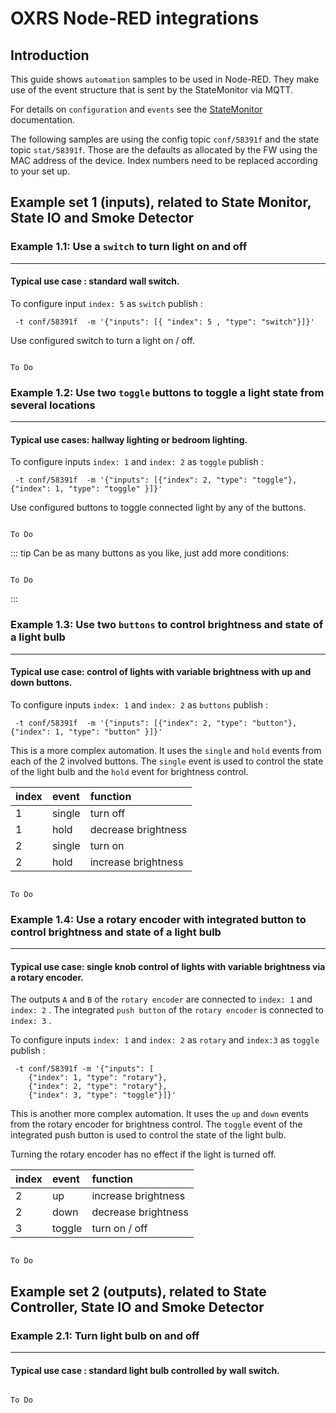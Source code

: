 # OXRS Node-RED integrations


## Introduction
This guide shows `automation` samples to be used in Node-RED. They make use of the event structure that is sent by the StateMonitor via MQTT.

For details on `configuration` and `events` see the [StateMonitor](/docs/firmware/state-monitor-esp32.md) documentation.

The following samples are using the config topic `conf/58391f` and the state topic `stat/58391f`. Those are the defaults as allocated by the FW using the MAC address of the device. Index numbers need to be replaced according to your set up.

## Example set 1 (inputs), related to State Monitor, State IO and Smoke Detector

### Example 1.1: Use a `switch` to turn light on and off
---
#### Typical use case : standard wall switch. 

To configure input `index: 5`  as `switch` publish : 
```
 -t conf/58391f  -m '{"inputs": [{ "index": 5 , "type": "switch"}]}'
 ```
 
Use configured switch to turn a light on / off.
```

To Do

```



### Example 1.2: Use two `toggle` buttons to toggle a light state from several locations
---
#### Typical use cases: hallway lighting or bedroom lighting.

To configure inputs `index: 1` and `index: 2`  as `toggle` publish : 
```
 -t conf/58391f  -m '{"inputs": [{"index": 2, "type": "toggle"},{"index": 1, "type": "toggle" }]}'
```
 
Use configured buttons to toggle connected light by any of the buttons.
```

To Do

```
::: tip
Can be as many buttons as you like, just add more conditions:
```

To Do

```
:::



### Example 1.3: Use two `buttons` to control brightness and state of a light bulb
---
#### Typical use case: control of lights with variable brightness with up and down buttons.

To configure inputs `index: 1` and `index: 2`  as `buttons` publish : 
```
 -t conf/58391f  -m '{"inputs": [{"index": 2, "type": "button"},{"index": 1, "type": "button" }]}'
```
This is a more complex automation. It uses the `single` and `hold` events from each of the 2 involved buttons.
The `single` event is used to control the state of the light bulb and the `hold` event for brightness control.


|index|event   |function
|:----|:-------|:-------|
|1    |single  |turn off |
|1    |hold    |decrease brightness  |
|2    |single  |turn on |
|2    |hold    |increase brightness  |

```

To Do

```

### Example 1.4: Use a rotary encoder with integrated button to control brightness and state of a light bulb
---
#### Typical use case: single knob control of lights with variable brightness via a rotary encoder.
The outputs `A` and `B` of the `rotary encoder` are connected to `index: 1` and `index: 2` . The integrated `push button` of the `rotary encoder` is connected to `index: 3` .

To configure inputs `index: 1` and `index: 2`  as `rotary` and `index:3` as `toggle` publish : 
```
 -t conf/58391f -m '{"inputs": [
    {"index": 1, "type": "rotary"},
    {"index": 2, "type": "rotary"},
    {"index": 3, "type": "toggle"}]}'

```
This is another more complex automation. It uses the `up` and `down` events from the rotary encoder for brightness control.
The `toggle` event of the integrated push button is used to control the state of the light bulb.

Turning the rotary encoder has no effect if the light is turned off.


|index|event   |function
|:----|:-------|:-------|
|2    |up      |increase brightness  |
|2    |down    |decrease brightness  |
|3    |toggle  |turn on / off |


```

To Do

```


## Example set 2 (outputs), related to State Controller, State IO and Smoke Detector

### Example 2.1: Turn light bulb on and off 
---
#### Typical use case : standard light bulb controlled by wall switch. 


```

To Do

```
